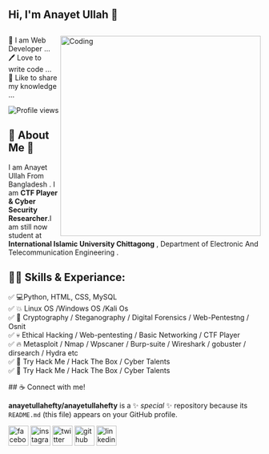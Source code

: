 ## Hi, I'm Anayet Ullah 👋 
<h2 align="center"></h2>
<img align="right" alt="Coding" width="400" src="https://camo.githubusercontent.com/e278cbf655da98c004011927c9b4ef9ace0e73c9b8a41892b778bbe03c045379/68747470733a2f2f637373706f696e743130312e636f6d2f77702d636f6e74656e742f75706c6f6164732f323032302f31302f446576656c6f7065722d6f6e2d6c6170746f702e676966">

<p>
👑 I am Web Developer ... <br>
🖊️ Love to write code ...<br>
🎤 Like to share my knowledge ...</p>

![Profile views](https://gpvc.arturio.dev/d)  <br>

## 🚀 About Me 👼
I am Anayet Ullah From Bangladesh . I am **CTF Player & Cyber Security Researcher**.I am still now student at **International  Islamic University Chittagong** , Department of Electronic  And Telecommunication Engineering .

## 👨‍💻 Skills & Experiance:
<p>
✅ 💻Python, HTML, CSS, MySQL <br>
✅ 💥 Linux OS /Windows OS /Kali Os <br>
✅ 💪 Cryptography / Steganography / Digital Forensics / Web-Pentestng / Osnit <br>
✅ 💀 Ethical Hacking / Web-pentesting / Basic Networking / CTF Player <br>
✅ 🔥 Metasploit / Nmap / Wpscaner / Burp-suite / Wireshark / gobuster / dirsearch / Hydra etc <br>
✅ 👀 Try Hack Me / Hack The Box / Cyber Talents <br> 
✅ 👀 Try Hack Me / Hack The Box / Cyber Talents <br>
</p>
## ☕ Connect with me!


**anayetullahefty/anayetullahefty** is a ✨ _special_ ✨ repository because its `README.md` (this file) appears on your GitHub profile.



<p dir="auto"><a href="https://www.facebook.com/mohammad.a.u.efty/" rel="nofollow"><img src="https://camo.githubusercontent.com/2d1ffa69dd491ebeca01b2098cf8233dd09950ff5895abccd5b455ca442abc59/68747470733a2f2f696d672e736869656c64732e696f2f62616467652f46616365626f6f6b2d3138373746323f7374796c653d666f722d7468652d6261646765266c6f676f3d66616365626f6f6b266c6f676f436f6c6f723d7768697465" alt="facebook" height="40" style="max-width: 100%;"></a>  <a href="https://www.instagram.com/mohammad_a_u_efty/" rel="nofollow"><img src="https://camo.githubusercontent.com/b3d4671768bd0f9b6c8f410a25a96e0c5a4d135208d8910461e986f97e7985ab/68747470733a2f2f696d672e736869656c64732e696f2f62616467652f496e7374616772616d2d4534343035463f7374796c653d666f722d7468652d6261646765266c6f676f3d696e7374616772616d266c6f676f436f6c6f723d7768697465" alt="instagram" height="40" style="max-width: 100%;"></a>  <a href="https://twitter.com/anayet_efty" rel="nofollow"><img src="https://camo.githubusercontent.com/5d03c86f6a75f7cbe80d135d9162fbf6dc46a31253cf30a8e9bb8279b4d574d3/68747470733a2f2f696d672e736869656c64732e696f2f62616467652f547769747465722d3144413146323f7374796c653d666f722d7468652d6261646765266c6f676f3d74776974746572266c6f676f436f6c6f723d7768697465" alt="twitter" height="40" style="max-width: 100%;"></a>  <a href="https://github.com/anayetullahefty"><img src="https://camo.githubusercontent.com/bd2bd127c104ba5c98bb12c70801b075aee1f040009089510f69554300e7ff41/68747470733a2f2f696d672e736869656c64732e696f2f62616467652f4769742d4630353033323f7374796c653d666f722d7468652d6261646765266c6f676f3d676974266c6f676f436f6c6f723d7768697465" alt="github" height="40" style="max-width: 100%;"></a>  <a href="https://www.linkedin.com/in/mohammad-a-u-efty/" rel="nofollow"><img src="https://camo.githubusercontent.com/a80d00f23720d0bc9f55481cfcd77ab79e141606829cf16ec43f8cacc7741e46/68747470733a2f2f696d672e736869656c64732e696f2f62616467652f4c696e6b6564496e2d3030373742353f7374796c653d666f722d7468652d6261646765266c6f676f3d6c696e6b6564696e266c6f676f436f6c6f723d7768697465" alt="linkedin" height="40" style="max-width: 100%;"></a></p>
